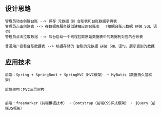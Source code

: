 ## 设计思路

    管理员动态创建台账 --> 保存 元数据 到 台账表和台账数据字典表
    管理员点击创建表 --> 在数据库服务器创建相应的台账表  （根据台账元数据 拼装 SQL 语句）
    管理员点击拉取数据 --> 后台启动一个线程拉取原始数据表中的数据到对应的台账表
    
    普通用户查看台账数据表 --> 根据存储的 台账的元数据 拼装 SQL 语句，展示查到的数据
    

## 应用技术

    后端：Spring + SpringBoot + SpringMVC（MVC框架） + MyBatis（数据持久层框架） 
    
    后端架构：MVC三层架构
    
    
    前端：freemarker（前端模板技术） + Bootstrap（前端CSS样式框架） + jQuery（前端JS框架）
    
    